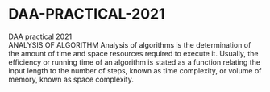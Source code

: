 # DAA-PRACTICAL-2021
DAA practical 2021  
ANALYSIS OF ALGORITHM
Analysis of algorithms is the determination of the amount of time and space resources required to execute it. Usually, the efficiency or running time of an algorithm is stated as a function relating the input length to the number of steps, known as time complexity, or volume of memory, known as space complexity.
